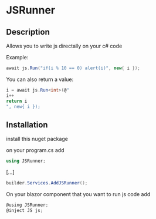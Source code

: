 # JSRunner

## Description

Allows you to write js directally on your c# code

Example:

```c#
await js.Run("if(i % 10 == 0) alert(i)", new{ i });
```

You can also return a value:

```c#
i = await js.Run<int>(@"
i++
return i
", new{ i });
```



## Installation

install this nuget package

on your program.cs add
```c#
using JSRunner;
```
[...]
```c#
builder.Services.AddJSRunner();
```

On your blazor component that you want to run js code add

```c#
@using JSRunner;
@inject JS js;
```
